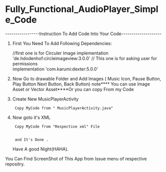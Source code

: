 # Fully_Functional_AudioPlayer_Simple_Code

-----------------Instruction To Add Code Into Your Code--------------------
1. First You Need To Add Following Dependencies:

    //first one is for Circuler Image
        implementation 'de.hdodenhof:circleimageview:3.0.0' 
    // This one is for asking user for permissions    
        implementation 'com.karumi:dexter:5.0.0'
        
2. Now Go to drawable Folder and Add Images ( Music Icon, Pause Button, Play Button
        Next Button, Back Button)
        note**** You can use Image Asset or Vector Asset****Or you can copy From my Code
3. Create New MusicPlayerActivity
        
        Copy MyCode from " MusicPlayerActivity.java"
4. Now goto it's XML 

        Copy MyCode from "Respective xml" File
        
        
        and It's Done .
     Have A good Night(HAHA).
        
You Can Find ScreenShot of This App from Issue menu of respective repositry.
